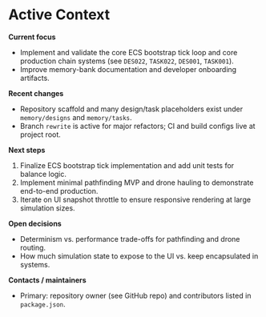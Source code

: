 # Active Context

**Current focus**

- Implement and validate the core ECS bootstrap tick loop and core production chain systems (see `DES022`, `TASK022`, `DES001`, `TASK001`).
- Improve memory-bank documentation and developer onboarding artifacts.

**Recent changes**

- Repository scaffold and many design/task placeholders exist under `memory/designs` and `memory/tasks`.
- Branch `rewrite` is active for major refactors; CI and build configs live at project root.

**Next steps**

1. Finalize ECS bootstrap tick implementation and add unit tests for balance logic.
2. Implement minimal pathfinding MVP and drone hauling to demonstrate end-to-end production.
3. Iterate on UI snapshot throttle to ensure responsive rendering at large simulation sizes.

**Open decisions**

- Determinism vs. performance trade-offs for pathfinding and drone routing.
- How much simulation state to expose to the UI vs. keep encapsulated in systems.

**Contacts / maintainers**

- Primary: repository owner (see GitHub repo) and contributors listed in `package.json`.
